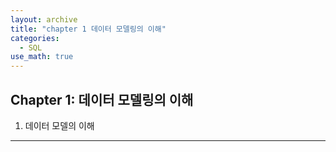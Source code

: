 ```yaml
---
layout: archive
title: "chapter 1 데이터 모델링의 이해"
categories:
  - SQL
use_math: true
---
```



## Chapter 1: 데이터 모델링의 이해  

1. 데이터 모델의 이해
----------------------
